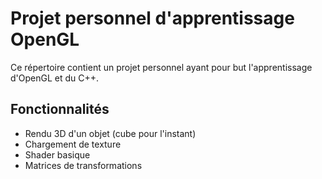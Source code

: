 ﻿# Projet personnel d'apprentissage OpenGL

Ce répertoire contient un projet personnel ayant pour but l'apprentissage d'OpenGL et du C++.

## Fonctionnalités

- Rendu 3D d'un objet (cube pour l'instant)
- Chargement de texture
- Shader basique
- Matrices de transformations